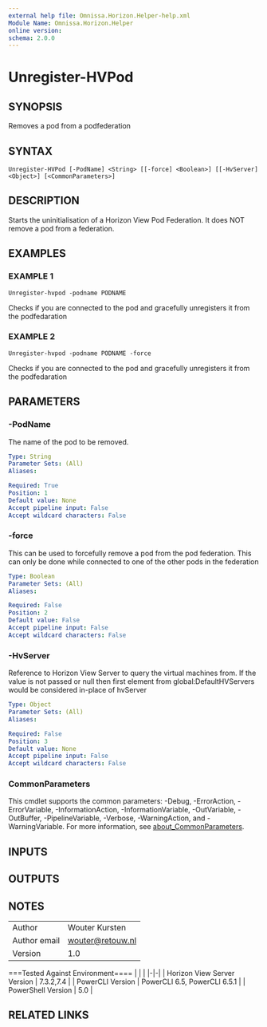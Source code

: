 ```yaml
---
external help file: Omnissa.Horizon.Helper-help.xml
Module Name: Omnissa.Horizon.Helper
online version:
schema: 2.0.0
---
```


# Unregister-HVPod

## SYNOPSIS
Removes a pod from a podfederation

## SYNTAX

```
Unregister-HVPod [-PodName] <String> [[-force] <Boolean>] [[-HvServer] <Object>] [<CommonParameters>]
```

## DESCRIPTION
Starts the uninitialisation of a Horizon View Pod Federation.
It does NOT remove a pod from a federation.

## EXAMPLES

### EXAMPLE 1
```
Unregister-hvpod -podname PODNAME
```

Checks if you are connected to the pod and gracefully unregisters it from the podfedaration

### EXAMPLE 2
```
Unregister-hvpod -podname PODNAME -force
```

Checks if you are connected to the pod and gracefully unregisters it from the podfedaration

## PARAMETERS

### -PodName
The name of the pod to be removed.

```yaml
Type: String
Parameter Sets: (All)
Aliases:

Required: True
Position: 1
Default value: None
Accept pipeline input: False
Accept wildcard characters: False
```

### -force
This can be used to forcefully remove a pod from the pod federation.
This can only be done while connected to one of the other pods in the federation

```yaml
Type: Boolean
Parameter Sets: (All)
Aliases:

Required: False
Position: 2
Default value: False
Accept pipeline input: False
Accept wildcard characters: False
```

### -HvServer
Reference to Horizon View Server to query the virtual machines from.
If the value is not passed or null then
first element from global:DefaultHVServers would be considered in-place of hvServer

```yaml
Type: Object
Parameter Sets: (All)
Aliases:

Required: False
Position: 3
Default value: None
Accept pipeline input: False
Accept wildcard characters: False
```

### CommonParameters
This cmdlet supports the common parameters: -Debug, -ErrorAction, -ErrorVariable, -InformationAction, -InformationVariable, -OutVariable, -OutBuffer, -PipelineVariable, -Verbose, -WarningAction, and -WarningVariable. For more information, see [about_CommonParameters](http://go.microsoft.com/fwlink/?LinkID=113216).

## INPUTS

## OUTPUTS

## NOTES
| | |
|-|-|
| Author | Wouter Kursten |
| Author email | wouter@retouw.nl |
| Version | 1.0 |

===Tested Against Environment====
| | |
|-|-|
| Horizon View Server Version | 7.3.2,7.4 |
| PowerCLI Version | PowerCLI 6.5, PowerCLI 6.5.1 |
| PowerShell Version | 5.0 |

## RELATED LINKS
